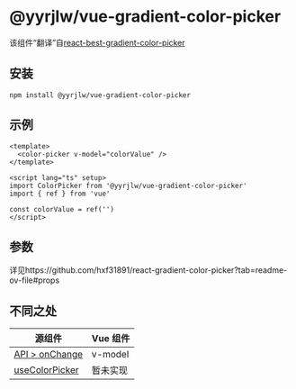 # @yyrjlw/vue-gradient-color-picker

该组件“翻译”自[react-best-gradient-color-picker](https://www.npmjs.com/package/react-best-gradient-color-picker)

## 安装

```
npm install @yyrjlw/vue-gradient-color-picker
```

## 示例

```vue
<template>
  <color-picker v-model="colorValue" />
</template>

<script lang="ts" setup>
import ColorPicker from '@yyrjlw/vue-gradient-color-picker'
import { ref } from 'vue'

const colorValue = ref('')
</script>
```

## 参数

详见https://github.com/hxf31891/react-gradient-color-picker?tab=readme-ov-file#props

## 不同之处

| 源组件                                                                                                      | Vue 组件 |
| ----------------------------------------------------------------------------------------------------------- | -------- |
| [API > onChange](https://github.com/hxf31891/react-gradient-color-picker?tab=readme-ov-file#api)            | v-model  |
| [useColorPicker](https://github.com/hxf31891/react-gradient-color-picker?tab=readme-ov-file#usecolorpicker) | 暂未实现 |
